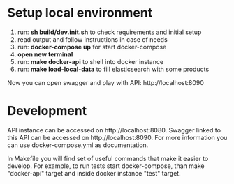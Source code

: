 # Setup local environment

1. run: **sh build/dev.init.sh** to check requirements and initial setup
2. read output and follow instructions in case of needs
3. run: **docker-compose up** for start docker-compose
4. **open new terminal**
5.  run: **make docker-api** to shell into docker instance
6. run: **make load-local-data** to fill elasticsearch with some products

Now you can open swagger and play with API: http://localhost:8090

# Development

API instance can be accessed on http://localhost:8080.
Swagger linked to this API can be accessed on http://localhost:8090.
For more information you can use docker-compose.yml as documentation.

In Makefile you will find set of useful commands that make it easier to develop. 
For example, to run tests start docker-compose, than make "docker-api" target and inside docker
instance "test" target.
